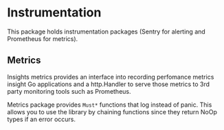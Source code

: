 # Instrumentation

This package holds instrumentation packages (Sentry for alerting and Prometheus for metrics).

## Metrics

Insights metrics provides an interface into recording perfomance metrics insight
Go applications and a http.Handler to serve those metrics to 3rd party
monitoring tools such as Prometheus.

Metrics package provides `Must*` functions that log instead of panic. This
allows you to use the library by chaining functions since they return NoOp types
if an error occurs.

